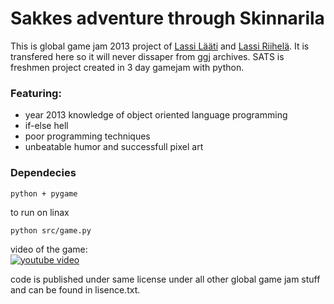 Sakkes adventure through Skinnarila
===================================

This is global game jam 2013 project of [Lassi Lääti](https://github.com/lasshi) and [Lassi Riihelä](https://github.com/lassiltr). It is transfered here so it will never dissaper from ggj archives. SATS is freshmen project created in 3 day gamejam with python.

### Featuring:

* year 2013 knowledge of object oriented language programming
* if-else hell
* poor programming techniques
* unbeatable humor and successfull pixel art

### Dependecies

```text
python + pygame
```

to run on linax
```
python src/game.py
```

video of the game:  
[![youtube video](http://img.youtube.com/vi/w8EAs5Ix47A/0.jpg)](https://www.youtube.com/watch?v=w8EAs5Ix47A "youtube video")

code is published under same license under all other global game jam stuff and can be found in lisence.txt.
